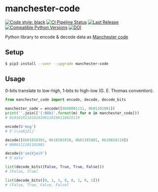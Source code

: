 # manchester-code

[![Code style: black](https://img.shields.io/badge/code%20style-black-000000.svg)](https://github.com/psf/black)
[![CI Pipeline Status](https://github.com/fphammerle/python-manchester-code/workflows/tests/badge.svg)](https://github.com/fphammerle/python-manchester-code/actions)
[![Last Release](https://img.shields.io/pypi/v/manchester-code.svg)](https://pypi.org/project/manchester-code/#history)
[![Compatible Python Versions](https://img.shields.io/pypi/pyversions/manchester-code.svg)](https://pypi.org/project/manchester-code/)
[![DOI](https://zenodo.org/badge/292872290.svg)](https://zenodo.org/badge/latestdoi/292872290)

Python library to encode & decode data as [Manchester code](https://en.wikipedia.org/wiki/Manchester_code)

## Setup

```sh
$ pip3 install --user --upgrade manchester-code
```

## Usage

0-bits translate to low-high, 1-bits to high-low (G. E. Thomas convention).

```python
from manchester_code import encode, decode, decode_bits

manchester_code = encode([0b00001111, 0b01101001])
print(''.join(['{:08b}'.format(m) for m in manchester_code]))
# 01010101101010100110100110010110

encode(b'msg')
# b'i\xa6jZij'

decode([0b01010101, 0b10101010, 0b01101001, 0b10010110])
# 0000111101101001

decode(b'ieiVjeiV')
# b'data'

list(decode_bits([False, True, True, False]))
# [False, True]

list(decode_bits([0, 1, 1, 0, 0, 1, 0, 1]))
# [False, True, False, False]
```
